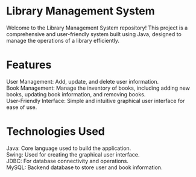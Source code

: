 # Library Management System
Welcome to the Library Management System repository! This project is a comprehensive and user-friendly system built using Java, designed to manage the operations of a library efficiently.

# Features
User Management: Add, update, and delete user information.<br>
Book Management: Manage the inventory of books, including adding new books, updating book information, and removing books.<br>
User-Friendly Interface: Simple and intuitive graphical user interface for ease of use.

# Technologies Used
Java: Core language used to build the application.<br>
Swing: Used for creating the graphical user interface.<br>
JDBC: For database connectivity and operations.<br>
MySQL: Backend database to store user and book information.
